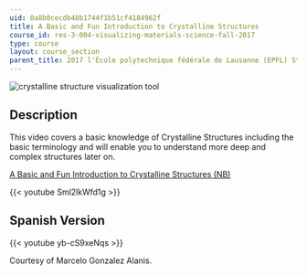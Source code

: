```yaml
---
uid: 0a8b0cecdb48b1744f1b51cf4184962f
title: A Basic and Fun Introduction to Crystalline Structures
course_id: res-3-004-visualizing-materials-science-fall-2017
type: course
layout: course_section
parent_title: 2017 l'École polytechnique fédérale de Lausanne (EPFL) Student Projects
---
```


![crystalline structure visualization tool](https://open-learning-course-data-production.s3.amazonaws.com/res-3-004-visualizing-materials-science-fall-2017/e31babd796f5a6f7338e60458d82815b_MITRES_3_004F17_31_gonza.jpg)

Description
-----------

This video covers a basic knowledge of Crystalline Structures including the basic terminology and will enable you to understand more deep and complex structures later on.

[A Basic and Fun Introduction to Crystalline Structures (NB)](https://open-learning-course-data-production.s3.amazonaws.com/res-3-004-visualizing-materials-science-fall-2017/b40cfd71bf4f2972efe5a553773e9d1a_2017EPFL_gonza.nb)

{{< youtube Sml2lkWfd1g >}}

Spanish Version
---------------

{{< youtube yb-cS9xeNqs >}}

Courtesy of Marcelo Gonzalez Alanis.